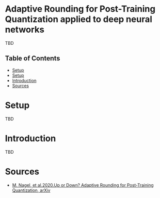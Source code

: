 # Adaptive Rounding for Post-Training Quantization applied to deep neural networks
TBD

## Table of Contents
- [Setup](#Setup)
- [Setup](#Setup)
- [Introduction](#Introduction)
- [Sources](#Sources)

# Setup
TBD

# Introduction
TBD

# Sources
- [M. Nagel, et al.2020.Up or Down? Adaptive Rounding for Post-Training Quantization, arXiv](https://arxiv.org/abs/2004.10568)
